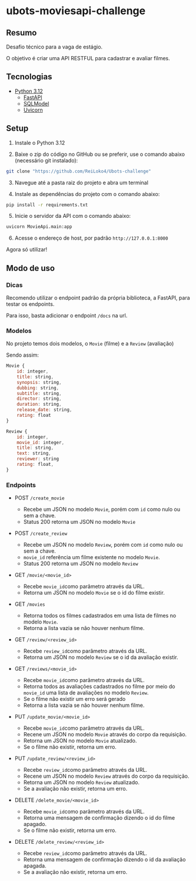 # ubots-moviesapi-challenge

## Resumo

Desafio técnico para a vaga de estágio.

O objetivo é criar uma API RESTFUL para cadastrar e avaliar filmes.

## Tecnologias

- [Python 3.12](https://python.org)
    - [FastAPI](https://fastapi.tiangolo.com/)
    - [SQLModel](https://sqlmodel.tiangolo.com/)
    - [Uvicorn](https://www.uvicorn.org/)

## Setup

1. Instale o Python 3.12

2. Baixe o zip do código no GitHub ou se preferir, use o comando abaixo (necessário git instalado):

```bash
git clone "https://github.com/ReiLoko4/Ubots-challenge"
```

3. Navegue até a pasta raiz do projeto e abra um terminal

3. Instale as dependências do projeto com o comando abaixo:

```bash
pip install -r requirements.txt
```

5. Inicie o servidor da API com o comando abaixo:

```bash
uvicorn MovieApi.main:app
```

6. Acesse o endereço de host, por padrão `http://127.0.0.1:8000`

Agora só utilizar!

## Modo de uso

### Dicas

Recomendo utilizar o endpoint padrão da própria biblioteca, a FastAPI, para testar os endpoints.

Para isso, basta adicionar o endpoint `/docs` na url.

### Modelos

No projeto temos dois modelos, o `Movie` (filme) e a `Review` (avaliação)

Sendo assim:

```js
Movie {
    id: integer,
    title: string,
    synopsis: string,
    dubbing: string,
    subtitle: string,
    director: string,
    duration: string,
    release_date: string,
    rating: float
}

Review {
    id: integer,
    movie_id: integer,
    title: string,
    text: string,
    reviewer: string
    rating: float,
}
```

### Endpoints

- POST `/create_movie`
    - Recebe um JSON no modelo `Movie`, porém com `id` como nulo ou sem a chave.
    - Status 200 retorna um JSON no modelo `Movie`

- POST `/create_review`
    - Recebe um JSON no modelo `Review`, porém com `id` como nulo ou sem a chave. 
    - `movie_id` referência um filme existente no modelo `Movie`.
    - Status 200 retorna um JSON no modelo `Review`

- GET `/movie/<movie_id>`
    - Recebe `movie_id`como parâmetro através da URL.
    - Retorna um JSON no modelo `Movie` se o id do filme existir.

- GET `/movies`
    - Retorna todos os filmes cadastrados em uma lista de filmes no modelo `Movie`.
    - Retorna a lista vazia se não houver nenhum filme.

- GET `/review/<review_id>`
    - Recebe `review_id`como parâmetro através da URL.
    - Retorna um JSON no modelo `Review` se o id da avaliação existir.

- GET `/reviews/<movie_id>`
    - Recebe `movie_id`como parâmetro através da URL.
    - Retorna todos as avaliações cadastrados no filme por meio do `movie_id` 
    uma lista de avaliações no modelo `Review`.
    - Se o filme não existir um erro será gerado
    - Retorna a lista vazia se não houver nenhum filme.

- PUT `/update_movie/<movie_id>`
    - Recebe `movie_id`como parâmetro através da URL.
    - Recene um JSON no modelo `Movie` através do corpo da requisição.
    - Retorna um JSON no modelo `Movie` atualizado.
    - Se o filme não existir, retorna um erro.

- PUT `/update_review/<review_id>`
    - Recebe `review_id`como parâmetro através da URL.
    - Recene um JSON no modelo `Review` através do corpo da requisição.
    - Retorna um JSON no modelo `Review` atualizado.
    - Se a avaliação não existir, retorna um erro.

- DELETE `/delete_movie/<movie_id>`
    - Recebe `movie_id`como parâmetro através da URL.
    - Retorna uma mensagem de confirmação dizendo o id do filme apagado.
    - Se o filme não existir, retorna um erro.

- DELETE `/delete_review/<review_id>`
    - Recebe `review_id`como parâmetro através da URL.
    - Retorna uma mensagem de confirmação dizendo o id da avaliação apagada.
    - Se a avaliação não existir, retorna um erro.

